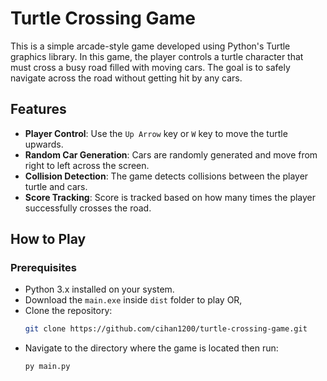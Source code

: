 # Turtle Crossing Game

This is a simple arcade-style game developed using Python's Turtle graphics library. In this game, the player controls a turtle character that must cross a busy road filled with moving cars. The goal is to safely navigate across the road without getting hit by any cars.


## Features

- **Player Control**: Use the `Up Arrow` key or `W` key to move the turtle upwards.
- **Random Car Generation**: Cars are randomly generated and move from right to left across the screen.
- **Collision Detection**: The game detects collisions between the player turtle and cars.
- **Score Tracking**: Score is tracked based on how many times the player successfully crosses the road.

## How to Play

### Prerequisites

- Python 3.x installed on your system.
- Download the `main.exe` inside `dist` folder to play OR,
- Clone the repository:
    ```bash
    git clone https://github.com/cihan1200/turtle-crossing-game.git
- Navigate to the directory where the game is located then run:
    ```bash
    py main.py
